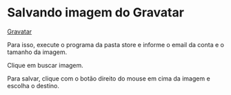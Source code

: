 # Salvando imagem do Gravatar  
[Gravatar](http://gravatar.com)

Para isso, execute o programa da pasta store e informe o email da conta e o tamanho da imagem.

Clique em buscar imagem.

Para salvar, clique com o botão direito do mouse em cima da imagem e escolha o destino.
